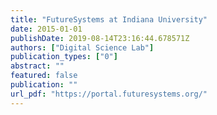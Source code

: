 ```yaml
---
title: "FutureSystems at Indiana University"
date: 2015-01-01
publishDate: 2019-08-14T23:16:44.678571Z
authors: ["Digital Science Lab"]
publication_types: ["0"]
abstract: ""
featured: false
publication: ""
url_pdf: "https://portal.futuresystems.org/"
---
```


